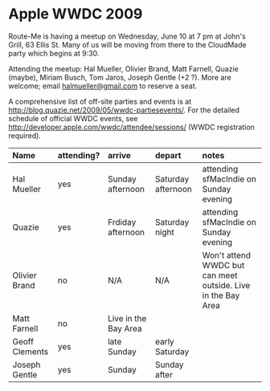 # Apple WWDC 2009 #

Route-Me is having a meetup on Wednesday, June 10 at 7 pm at John's Grill, 63 Ellis St. Many of us will be moving from there to the CloudMade party which begins at 9:30.

Attending the meetup: Hal Mueller, Olivier Brand, Matt Farnell, Quazie (maybe), Miriam Busch, Tom Jaros, Joseph Gentle (+2 ?). More are welcome; email halmueller@gmail.com to reserve a seat.

A comprehensive list of off-site parties and events is at http://blog.quazie.net/2009/05/wwdc-partiesevents/. For the detailed schedule of official WWDC events, see http://developer.apple.com/wwdc/attendee/sessions/ (WWDC registration required).

|Name|attending?|arrive|depart|notes|
|:---|:---------|:-----|:-----|:----|
|Hal Mueller|yes       |Sunday afternoon|Saturday afternoon|attending sfMacIndie on Sunday evening|
|Quazie|yes       |Frdiday afternoon |Saturday night | attending sfMacIndie on Sunday evening |
|Olivier Brand|no        |N/A   |N/A   |Won't attend WWDC but can meet outside. Live in the Bay Area|
|Matt Farnell|no        |Live in the Bay Area|      |     |
|Geoff Clements|yes       |late Sunday|early Saturday|     |
|Joseph Gentle|yes       |Sunday|Sunday after|     |